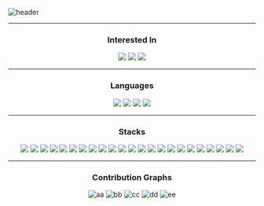 ![header](https://capsule-render.vercel.app/api?type=rect&color=auto&height=80&section=header&text=Hello👋%20I'm%20Developer%20Seunggwan&fontSize=40)

---

<div align='center'>
    <h3>
        Interested In
    </h3>
    <img src="https://img.shields.io/badge/Data%20Engineering-16453e?style=for-the-badge&logoColor=white">
    <img src="https://img.shields.io/badge/Backend%20Engineering-16453e?style=for-the-badge&logoColor=white">
    <img src="https://img.shields.io/badge/Infra%20Engineering-16453e?style=for-the-badge&logoColor=white">
</div>

---

<div align='center'>
    <h3>
        Languages
    </h3>
    <img src="https://img.shields.io/badge/Python-3776AB?style=flat-square&logo=python&logoColor=white"/>
    <img src="https://img.shields.io/badge/Javascript-F7DF1E?style=flat-square&logo=JavaScript&logoColor=white"/>
    <img src="https://img.shields.io/badge/Java-FFFFFF?style=flat-square&logoColor=white"/>
    <img src="https://img.shields.io/badge/SQL-000000?style=flat-square&logoColor=white"/>
</div>

---

<div align='center'>
    <h3>
        Stacks
    </h3>
    <img src="https://img.shields.io/badge/FastAPI-009688?style=flat-square&logo=FastAPI&logoColor=white"/>
    <img src="https://img.shields.io/badge/Uvicorn-000000?style=flat-square&logoColor=white"/>
    <img src="https://img.shields.io/badge/Nginx-009639?style=flat-square&logo=Nginx&logoColor=white"/>
    <img src="https://img.shields.io/badge/Amazon EC2-FF9900?style=flat-square&logo=Amazon EC2&logoColor=white"/>
    <img src="https://img.shields.io/badge/Amazon S3-569A31?style=flat-square&logo=Amazon S3&logoColor=white"/>
    <img src="https://img.shields.io/badge/Amazon RDS-527FFF?style=flat-square&logo=Amazon RDS&logoColor=white"/>
    <img src="https://img.shields.io/badge/MySQL-4479A1?style=flat-square&logo=MySQL&logoColor=white"/>
    <img src="https://img.shields.io/badge/MongoDB-47A248?style=flat-square&logo=MongoDB&logoColor=white"/>
    <img src="https://img.shields.io/badge/PostgreSQL-4169E1?style=flat-square&logo=PostgreSQL&logoColor=white"/>
    <img src="https://img.shields.io/badge/Redis-DC382D?style=flat-square&logo=Redis&logoColor=white"/>
    <img src="https://img.shields.io/badge/Pytorch-EE4C2C?style=flat-square&logo=Pytorch&logoColor=white"/>
    <img src="https://img.shields.io/badge/Pytorch Lightning-EE4C2C?style=flat-square&logoColor=white"/>
    <img src="https://img.shields.io/badge/DVC-13ADC7?style=flat-square&logo=DVC&logoColor=white"/>
    <img src="https://img.shields.io/badge/Ray-028CF8?style=flat-square&logo=Ray&logoColor=white"/>
    <img src="https://img.shields.io/badge/Pandas-150458?style=flat-square&logo=Pandas&logoColor=white"/>
    <img src="https://img.shields.io/badge/Jupyter-F37626?style=flat-square&logo=Jupyter&logoColor=white"/>
    <img src="https://img.shields.io/badge/Numpy-013243?style=flat-square&logo=Numpy&logoColor=white"/>
    <img src="https://img.shields.io/badge/OpenCV-5C3EE8?style=flat-square&logo=OpenCV&logoColor=white"/>
    <img src="https://img.shields.io/badge/Docker-2496ED?style=flat-square&logo=Docker&logoColor=white"/>
    <img src="https://img.shields.io/badge/Kubernetes-326CE5?style=flat-square&logo=Kubernetes&logoColor=white"/>
    <img src="https://img.shields.io/badge/Poetry-60A5FA?style=flat-square&logo=Poetry&logoColor=white"/>
    <img src="https://img.shields.io/badge/Apache Airflow-017CEE?style=flat-square&logo=Apache Airflow&logoColor=white"/>
    <img src="https://img.shields.io/badge/Vim-019733?style=flat-square&logo=Vim&logoColor=white"/>

</div>

---

<div align='center'>
    <h3>
        Contribution Graphs
    </h3>
</div>

<div align='center'>

![aa](http://github-profile-summary-cards.vercel.app/api/cards/profile-details?username=devseunggwan&theme=zenburn)
![bb](http://github-profile-summary-cards.vercel.app/api/cards/repos-per-language?username=devseunggwan&theme=zenburn&exclude=Jupyter%20Notebook) ![cc](http://github-profile-summary-cards.vercel.app/api/cards/most-commit-language?username=devseunggwan&theme=zenburn&exclude=Jupyter%20Notebook)
![dd](http://github-profile-summary-cards.vercel.app/api/cards/stats?username=devseunggwan&theme=zenburn) ![ee](http://github-profile-summary-cards.vercel.app/api/cards/productive-time?username=devseunggwan&theme=zenburn&utcOffset=9)

</div>
